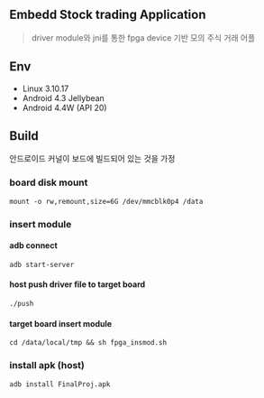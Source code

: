 ## Embedd Stock trading Application
> driver module와 jni를 통한 fpga device 기반 모의 주식 거래 어플 

## Env
* Linux 3.10.17
* Android 4.3 Jellybean
* Android 4.4W (API 20)

## Build
안드로이드 커널이 보드에 빌드되어 있는 것을 가정
### board disk mount
`mount -o rw,remount,size=6G /dev/mmcblk0p4 /data`

### insert module
#### adb connect
`adb start-server`
#### host push driver file to target board
`./push`
#### target board insert module
`cd /data/local/tmp && sh fpga_insmod.sh`

### install apk (host)
`adb install FinalProj.apk`